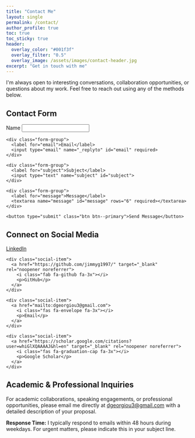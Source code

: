 ```yaml
---
title: "Contact Me"
layout: single
permalink: /contact/
author_profile: true
toc: true
toc_sticky: true
header:
  overlay_color: "#001f3f"
  overlay_filter: "0.5"
  overlay_image: /assets/images/contact-header.jpg
excerpt: "Get in touch with me"
---
```


<div class="contact-intro">
  <p>I'm always open to interesting conversations, collaboration opportunities, or questions about my work. Feel free to reach out using any of the methods below.</p>
</div>

## Contact Form

<div class="contact-form">
  <form action="https://formspree.io/f/YOUR_FORMSPREE_ID" method="POST">
    <div class="form-group">
      <label for="name">Name</label>
      <input type="text" name="name" id="name" required>
    </div>
    
    <div class="form-group">
      <label for="email">Email</label>
      <input type="email" name="_replyto" id="email" required>
    </div>
    
    <div class="form-group">
      <label for="subject">Subject</label>
      <input type="text" name="subject" id="subject">
    </div>
    
    <div class="form-group">
      <label for="message">Message</label>
      <textarea name="message" id="message" rows="6" required></textarea>
    </div>
    
    <button type="submit" class="btn btn--primary">Send Message</button>
  </form>
</div>

## Connect on Social Media

<div class="social-connections">
  <div class="social-grid">
    <div class="social-item">
      <a href="https://www.linkedin.com/in/dimitriosgeorgiou/" target="_blank" rel="noopener noreferrer">
        <i class="fab fa-linkedin fa-3x"></i>
        <p>LinkedIn</p>
      </a>
    </div>
    
    <div class="social-item">
      <a href="https://github.com/jimmyg1997/" target="_blank" rel="noopener noreferrer">
        <i class="fab fa-github fa-3x"></i>
        <p>GitHub</p>
      </a>
    </div>
    
    <div class="social-item">
      <a href="mailto:dgeorgiou3@gmail.com">
        <i class="fas fa-envelope fa-3x"></i>
        <p>Email</p>
      </a>
    </div>
    
    <div class="social-item">
      <a href="https://scholar.google.com/citations?user=whiGlXQAAAAJ&hl=en" target="_blank" rel="noopener noreferrer">
        <i class="fas fa-graduation-cap fa-3x"></i>
        <p>Google Scholar</p>
      </a>
    </div>
  </div>
</div>

## Academic & Professional Inquiries

<div class="professional-inquiries">
  <p>For academic collaborations, speaking engagements, or professional opportunities, please email me directly at <a href="mailto:dgeorgiou3@gmail.com">dgeorgiou3@gmail.com</a> with a detailed description of your proposal.</p>
</div>

<div class="response-time">
  <p><strong>Response Time:</strong> I typically respond to emails within 48 hours during weekdays. For urgent matters, please indicate this in your subject line.</p>
</div> 